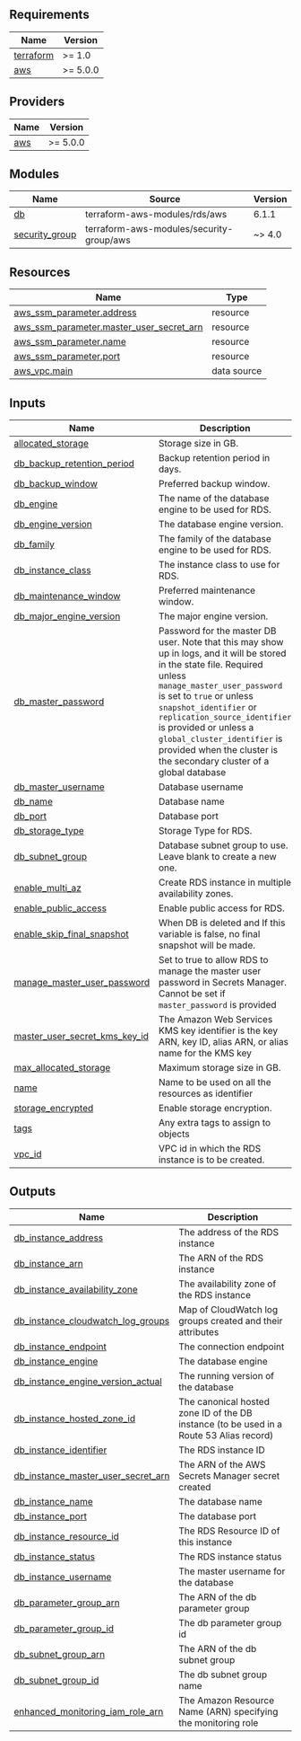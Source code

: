 <!-- BEGIN_TF_DOCS -->
## Requirements

| Name | Version |
|------|---------|
| <a name="requirement_terraform"></a> [terraform](#requirement\_terraform) | >= 1.0 |
| <a name="requirement_aws"></a> [aws](#requirement\_aws) | >= 5.0.0 |

## Providers

| Name | Version |
|------|---------|
| <a name="provider_aws"></a> [aws](#provider\_aws) | >= 5.0.0 |

## Modules

| Name | Source | Version |
|------|--------|---------|
| <a name="module_db"></a> [db](#module\_db) | terraform-aws-modules/rds/aws | 6.1.1 |
| <a name="module_security_group"></a> [security\_group](#module\_security\_group) | terraform-aws-modules/security-group/aws | ~> 4.0 |

## Resources

| Name | Type |
|------|------|
| [aws_ssm_parameter.address](https://registry.terraform.io/providers/hashicorp/aws/latest/docs/resources/ssm_parameter) | resource |
| [aws_ssm_parameter.master_user_secret_arn](https://registry.terraform.io/providers/hashicorp/aws/latest/docs/resources/ssm_parameter) | resource |
| [aws_ssm_parameter.name](https://registry.terraform.io/providers/hashicorp/aws/latest/docs/resources/ssm_parameter) | resource |
| [aws_ssm_parameter.port](https://registry.terraform.io/providers/hashicorp/aws/latest/docs/resources/ssm_parameter) | resource |
| [aws_vpc.main](https://registry.terraform.io/providers/hashicorp/aws/latest/docs/data-sources/vpc) | data source |

## Inputs

| Name | Description | Type | Default | Required |
|------|-------------|------|---------|:--------:|
| <a name="input_allocated_storage"></a> [allocated\_storage](#input\_allocated\_storage) | Storage size in GB. | `number` | `null` | no |
| <a name="input_db_backup_retention_period"></a> [db\_backup\_retention\_period](#input\_db\_backup\_retention\_period) | Backup retention period in days. | `string` | `"1"` | no |
| <a name="input_db_backup_window"></a> [db\_backup\_window](#input\_db\_backup\_window) | Preferred backup window. | `string` | `"03:00-06:00"` | no |
| <a name="input_db_engine"></a> [db\_engine](#input\_db\_engine) | The name of the database engine to be used for RDS. | `string` | `"postgres"` | no |
| <a name="input_db_engine_version"></a> [db\_engine\_version](#input\_db\_engine\_version) | The database engine version. | `string` | `"16.3"` | no |
| <a name="input_db_family"></a> [db\_family](#input\_db\_family) | The family of the database engine to be used for RDS. | `string` | `"postgres16"` | no |
| <a name="input_db_instance_class"></a> [db\_instance\_class](#input\_db\_instance\_class) | The instance class to use for RDS. | `string` | `"db.t4g.large"` | no |
| <a name="input_db_maintenance_window"></a> [db\_maintenance\_window](#input\_db\_maintenance\_window) | Preferred maintenance window. | `string` | `"Mon:00:00-Mon:03:00"` | no |
| <a name="input_db_major_engine_version"></a> [db\_major\_engine\_version](#input\_db\_major\_engine\_version) | The major engine version. | `string` | `"16"` | no |
| <a name="input_db_master_password"></a> [db\_master\_password](#input\_db\_master\_password) | Password for the master DB user. Note that this may show up in logs, and it will be stored in the state file. Required unless `manage_master_user_password` is set to `true` or unless `snapshot_identifier` or `replication_source_identifier` is provided or unless a `global_cluster_identifier` is provided when the cluster is the secondary cluster of a global database | `string` | `null` | no |
| <a name="input_db_master_username"></a> [db\_master\_username](#input\_db\_master\_username) | Database username | `string` | `"name"` | no |
| <a name="input_db_name"></a> [db\_name](#input\_db\_name) | Database name | `string` | `"name"` | no |
| <a name="input_db_port"></a> [db\_port](#input\_db\_port) | Database port | `number` | `5432` | no |
| <a name="input_db_storage_type"></a> [db\_storage\_type](#input\_db\_storage\_type) | Storage Type for RDS. | `string` | `null` | no |
| <a name="input_db_subnet_group"></a> [db\_subnet\_group](#input\_db\_subnet\_group) | Database subnet group to use. Leave blank to create a new one. | `string` | `""` | no |
| <a name="input_enable_multi_az"></a> [enable\_multi\_az](#input\_enable\_multi\_az) | Create RDS instance in multiple availability zones. | `bool` | `false` | no |
| <a name="input_enable_public_access"></a> [enable\_public\_access](#input\_enable\_public\_access) | Enable public access for RDS. | `bool` | `true` | no |
| <a name="input_enable_skip_final_snapshot"></a> [enable\_skip\_final\_snapshot](#input\_enable\_skip\_final\_snapshot) | When DB is deleted and If this variable is false, no final snapshot will be made. | `bool` | `true` | no |
| <a name="input_manage_master_user_password"></a> [manage\_master\_user\_password](#input\_manage\_master\_user\_password) | Set to true to allow RDS to manage the master user password in Secrets Manager. Cannot be set if `master_password` is provided | `bool` | `true` | no |
| <a name="input_master_user_secret_kms_key_id"></a> [master\_user\_secret\_kms\_key\_id](#input\_master\_user\_secret\_kms\_key\_id) | The Amazon Web Services KMS key identifier is the key ARN, key ID, alias ARN, or alias name for the KMS key | `string` | `null` | no |
| <a name="input_max_allocated_storage"></a> [max\_allocated\_storage](#input\_max\_allocated\_storage) | Maximum storage size in GB. | `number` | `null` | no |
| <a name="input_name"></a> [name](#input\_name) | Name to be used on all the resources as identifier | `string` | `""` | no |
| <a name="input_storage_encrypted"></a> [storage\_encrypted](#input\_storage\_encrypted) | Enable storage encryption. | `bool` | `true` | no |
| <a name="input_tags"></a> [tags](#input\_tags) | Any extra tags to assign to objects | `map(any)` | `{}` | no |
| <a name="input_vpc_id"></a> [vpc\_id](#input\_vpc\_id) | VPC id in which the RDS instance is to be created. | `string` | n/a | yes |

## Outputs

| Name | Description |
|------|-------------|
| <a name="output_db_instance_address"></a> [db\_instance\_address](#output\_db\_instance\_address) | The address of the RDS instance |
| <a name="output_db_instance_arn"></a> [db\_instance\_arn](#output\_db\_instance\_arn) | The ARN of the RDS instance |
| <a name="output_db_instance_availability_zone"></a> [db\_instance\_availability\_zone](#output\_db\_instance\_availability\_zone) | The availability zone of the RDS instance |
| <a name="output_db_instance_cloudwatch_log_groups"></a> [db\_instance\_cloudwatch\_log\_groups](#output\_db\_instance\_cloudwatch\_log\_groups) | Map of CloudWatch log groups created and their attributes |
| <a name="output_db_instance_endpoint"></a> [db\_instance\_endpoint](#output\_db\_instance\_endpoint) | The connection endpoint |
| <a name="output_db_instance_engine"></a> [db\_instance\_engine](#output\_db\_instance\_engine) | The database engine |
| <a name="output_db_instance_engine_version_actual"></a> [db\_instance\_engine\_version\_actual](#output\_db\_instance\_engine\_version\_actual) | The running version of the database |
| <a name="output_db_instance_hosted_zone_id"></a> [db\_instance\_hosted\_zone\_id](#output\_db\_instance\_hosted\_zone\_id) | The canonical hosted zone ID of the DB instance (to be used in a Route 53 Alias record) |
| <a name="output_db_instance_identifier"></a> [db\_instance\_identifier](#output\_db\_instance\_identifier) | The RDS instance ID |
| <a name="output_db_instance_master_user_secret_arn"></a> [db\_instance\_master\_user\_secret\_arn](#output\_db\_instance\_master\_user\_secret\_arn) | The ARN of the AWS Secrets Manager secret created |
| <a name="output_db_instance_name"></a> [db\_instance\_name](#output\_db\_instance\_name) | The database name |
| <a name="output_db_instance_port"></a> [db\_instance\_port](#output\_db\_instance\_port) | The database port |
| <a name="output_db_instance_resource_id"></a> [db\_instance\_resource\_id](#output\_db\_instance\_resource\_id) | The RDS Resource ID of this instance |
| <a name="output_db_instance_status"></a> [db\_instance\_status](#output\_db\_instance\_status) | The RDS instance status |
| <a name="output_db_instance_username"></a> [db\_instance\_username](#output\_db\_instance\_username) | The master username for the database |
| <a name="output_db_parameter_group_arn"></a> [db\_parameter\_group\_arn](#output\_db\_parameter\_group\_arn) | The ARN of the db parameter group |
| <a name="output_db_parameter_group_id"></a> [db\_parameter\_group\_id](#output\_db\_parameter\_group\_id) | The db parameter group id |
| <a name="output_db_subnet_group_arn"></a> [db\_subnet\_group\_arn](#output\_db\_subnet\_group\_arn) | The ARN of the db subnet group |
| <a name="output_db_subnet_group_id"></a> [db\_subnet\_group\_id](#output\_db\_subnet\_group\_id) | The db subnet group name |
| <a name="output_enhanced_monitoring_iam_role_arn"></a> [enhanced\_monitoring\_iam\_role\_arn](#output\_enhanced\_monitoring\_iam\_role\_arn) | The Amazon Resource Name (ARN) specifying the monitoring role |
<!-- END_TF_DOCS -->